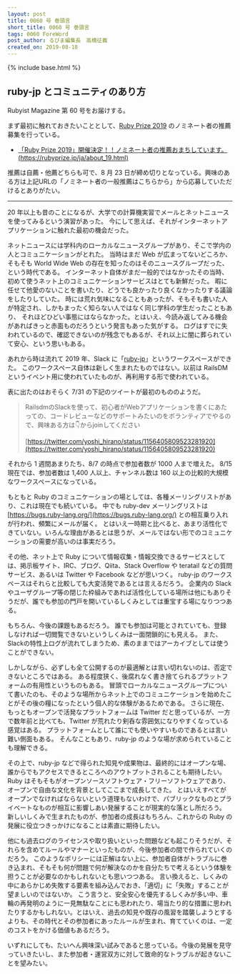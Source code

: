 ```yaml
---
layout: post
title: 0060 号 巻頭言
short_title: 0060 号 巻頭言
tags: 0060 ForeWord
post_author: るびま編集長　高橋征義
created_on: 2019-08-18
---
```

{% include base.html %}

## ruby-jp とコミュニティのあり方

Rubyist Magazine 第 60 号をお届けする。

まず最初に触れておきたいこととして、[Ruby Prize 2019](https://rubyprize.jp) のノミネート者の推薦募集を行っている。

* [「Ruby Prize 2019」開催決定！！ノミネート者の推薦おまちしています。(https://rubyprize.jp/ja/about_19.html)](https://rubyprize.jp/ja/about_19.html)

推薦は自薦・他薦どちらも可で、8 月 23 日が締め切りとなっている。興味のある方は上記URLの「ノミネート者の一般推薦はこちらから」から応募していただけるとありがたい。

----

20 年以上も昔のことになるが、大学での計算機実習でメールとネットニュースを使ってみるという演習があった。
今にして思えば、それがインターネットアプリケーションに触れた最初の機会だった。

ネットニュースには学科内のローカルなニュースグループがあり、そこで学内の人とコミュニケーションがとれた。
当時はまだ Web が広まってないどころか、そもそも World Wide Web の存在を知ったのはそのニュースグループだった、という時代である。
インターネット自体がまだ一般的ではなかったその当時、初めて使うネット上のコミュニケーションサービスはとても新鮮だった。
暇に任せて他愛のないことを書いたり、どうでも良かったり良くなかったりする議論をしたりしていた。
時には荒れ気味になることもあったが、そもそも書いた人が特定され、しかもまったく知らない人ではなく同じ学科の学生だったこともあり、
それほどひどい事態にはならなかった。とはいえ、今読み返してみる機会があればきっと赤面ものだろうという発言もあった気がする。
ログはすでに失われているので、確認できないのが残念でもあるが、それ以上に闇に葬られていて安心、という思いもある。

あれから時は流れて 2019 年、Slack に「[ruby-jp](https://ruby-jp.github.io)」というワークスペースができた。
このワークスペース自体は新しく生まれたものではない。以前は RailsDM というイベント用に使われていたものが、再利用する形で使われている。

表に出たのはおそらく 7/31 の下記のツイートが最初のもののようだ。

> RailsdmのSlackを使って、初心者がWebアプリケーションを書くにあたっての、コードレビューなどのサポートみたいのをボランティアでやるので、興味ある方は👇からjoinしてください
>
> [https://twitter.com/yoshi_hirano/status/1156405809523281920](https://twitter.com/yoshi_hirano/status/1156405809523281920)


それから 1 週間あまりたち、8/7 の時点で参加者数が 1000 人まで増えた。
8/15 現在では、参加者数は 1,400 人以上、チャンネル数は 160 以上の比較的大規模なワークスペースになっている。

もともと Ruby のコミュニケーションの場としては、各種メーリングリストがあり、これは現在でも続いている。
中でも ruby-dev メーリングリストは [https://bugs.ruby-lang.org/](https://bugs.ruby-lang.org/) との相互乗り入れが行われ、頻繁にメールが届く。
とはいえ一時期と比べると、あまり活性化できていない。いろんな理由があるとは思うが、メールではない形でのコミュニケーションの需要が高いのは事実だろう。

その他、ネット上で Ruby について情報収集・情報交換できるサービスとしては、掲示板サイト、IRC、ブログ、Qiita、Stack Overflow や teratail などの質問サービス、あるいは Twitter や Facebook などが思いつく。
ruby-jp のワークスペースはそれらと比較しても大変活発であるとは言えるだろう。
企業内の Slack やユーザグループ等の閉じた枠組みであれば活性化している場所は他にもありそうだが、誰でも参加の門戸を開いているしくみとしては重宝する場になりつつある。

もちろん、今後の課題もあるだろう。
誰でも参加は可能とされていても、登録しなければ一切閲覧できないというしくみは一面閉鎖的にも見える。
また、Slackの特性上ログが流れてしまうため、素のままではアーカイブとしては使うことができない。

しかしながら、必ずしも全て公開するのが最適解とは言い切れないのは、否定できないところではある。
ある程度狭く、後腐れなく書き捨てられるプラットフォームの有用性というものもある。
冒頭でローカルなニュースグループについて書いたのも、そのような場所からネット上でのコミュニケーションを始めたことがその後の糧になったという個人的な体験があるためである。
さらに現在、もっともオープンで活発なプラットフォームは Twitter だと思っているが、一方で数年前と比べても、Twitter が荒れたり剣呑な雰囲気になりやすくなっている感覚はある。
プラットフォームとして誰にでも使いやすいものであるとは言い難い側面もある。
そんなこともあり、ruby-jp のような場が求められていることも理解できる。

その上で、ruby-jp などで得られた知見や成果物は、最終的にはオープンな場、誰からでもアクセスできるところへのアウトプットされることも期待したい。
Ruby はそもそもがオープンソースソフトウェア・フリーソフトウェアであり、オープンで自由な文化を背景としてここまで成長してきた。
とはいえすべてがオープンでなければならないという道理もないわけで、パブリックなものとプライベートなものが相互に影響しあい発展することが現実的な落とし所だろう。
新しいしくみで生まれたものが、参加者の成長はもちろん、これからの Ruby の発展に役立つきっかけになることは素直に期待したい。

他にも過去ログのライセンスや取り扱いといった問題なども起こりそうだが、それらを含めてルールやマナーといったものが、今後参加者の間で作られていくのだろう。
このようなポリシーには正解はない上に、参加者自体がトラブルに巻き込まれ、そもそも何が問題で何が解決なのかを自分たちで考えるという体験を担うことが必要なのかもしれないとも思いつつある。
言い換えると、しくみの中にあらかじめ失敗する要素を組み込んでおき、「適切」に「失敗」することが望ましいのではないか。
こう言うと、安全安心を優先するしくみが多い中、車輪の再発明のように一見無駄なことにも思われたり、場当たり的な措置に思われたりするかもしれない。とはいえ、過去の知見や既存の風習を踏襲しようとするよりも、その時代とその参加者にあったルールが生まれ、育てていくのは、一定のコストをかける価値もあるだろう。

いずれにしても、たいへん興味深い試みであると思っている。今後の発展を見守っていきたいし、また参加者・運営双方に対して致命的なトラブルが起きないことを望みたい。
